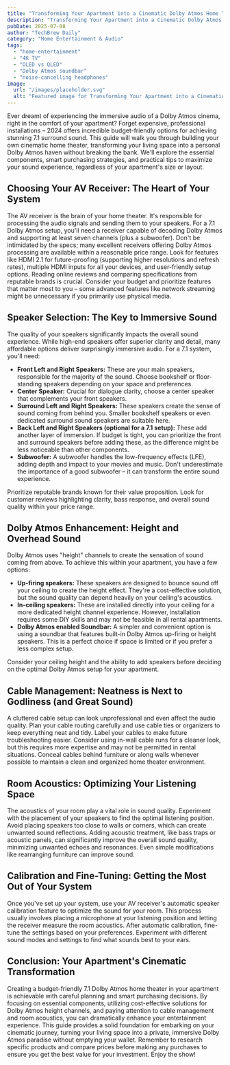 ```yaml
---
title: "Transforming Your Apartment into a Cinematic Dolby Atmos Home Theater:  Budget-Friendly 7.1 Surround Sound Setup Guide (2024)"
description: "Transforming Your Apartment into a Cinematic Dolby Atmos Home Theater:  Budget-Friendly 7.1 Surround Sound Setup Guide (2024)"
pubDate: 2025-07-08
author: "TechBrew Daily"
category: "Home Entertainment & Audio"
tags:
  - "home-entertainment"
  - "4K TV"
  - "OLED vs QLED"
  - "Dolby Atmos soundbar"
  - "noise-cancelling headphones"
image:
  url: "/images/placeholder.svg"
  alt: "Featured image for Transforming Your Apartment into a Cinematic Dolby Atmos Home Theater:  Budget-Friendly 7.1 Surround Sound Setup Guide (2024)"
---
```


Ever dreamt of experiencing the immersive audio of a Dolby Atmos cinema, right in the comfort of your apartment?  Forget expensive, professional installations – 2024 offers incredible budget-friendly options for achieving stunning 7.1 surround sound.  This guide will walk you through building your own cinematic home theater, transforming your living space into a personal Dolby Atmos haven without breaking the bank. We'll explore the essential components, smart purchasing strategies, and practical tips to maximize your sound experience, regardless of your apartment's size or layout.

## Choosing Your AV Receiver: The Heart of Your System

The AV receiver is the brain of your home theater. It's responsible for processing the audio signals and sending them to your speakers. For a 7.1 Dolby Atmos setup, you'll need a receiver capable of decoding Dolby Atmos and supporting at least seven channels (plus a subwoofer).  Don't be intimidated by the specs; many excellent receivers offering Dolby Atmos processing are available within a reasonable price range. Look for features like HDMI 2.1 for future-proofing (supporting higher resolutions and refresh rates), multiple HDMI inputs for all your devices, and user-friendly setup options.  Reading online reviews and comparing specifications from reputable brands is crucial.  Consider your budget and prioritize features that matter most to you – some advanced features like network streaming might be unnecessary if you primarily use physical media.

## Speaker Selection:  The Key to Immersive Sound

The quality of your speakers significantly impacts the overall sound experience. While high-end speakers offer superior clarity and detail, many affordable options deliver surprisingly immersive audio. For a 7.1 system, you'll need:

* **Front Left and Right Speakers:** These are your main speakers, responsible for the majority of the sound. Choose bookshelf or floor-standing speakers depending on your space and preferences.
* **Center Speaker:**  Crucial for dialogue clarity, choose a center speaker that complements your front speakers.
* **Surround Left and Right Speakers:** These speakers create the sense of sound coming from behind you. Smaller bookshelf speakers or even dedicated surround sound speakers are suitable here.
* **Back Left and Right Speakers (optional for a 7.1 setup):** These add another layer of immersion. If budget is tight, you can prioritize the front and surround speakers before adding these, as the difference might be less noticeable than other components.
* **Subwoofer:** A subwoofer handles the low-frequency effects (LFE), adding depth and impact to your movies and music.  Don't underestimate the importance of a good subwoofer – it can transform the entire sound experience.


Prioritize reputable brands known for their value proposition. Look for customer reviews highlighting clarity, bass response, and overall sound quality within your price range.

## Dolby Atmos Enhancement: Height and Overhead Sound

Dolby Atmos uses "height" channels to create the sensation of sound coming from above.  To achieve this within your apartment, you have a few options:

* **Up-firing speakers:**  These speakers are designed to bounce sound off your ceiling to create the height effect.  They're a cost-effective solution, but the sound quality can depend heavily on your ceiling's acoustics.
* **In-ceiling speakers:**  These are installed directly into your ceiling for a more dedicated height channel experience.  However, installation requires some DIY skills and may not be feasible in all rental apartments.
* **Dolby Atmos enabled Soundbar:** A simpler and convenient option is using a soundbar that features built-in Dolby Atmos up-firing or height speakers. This is a perfect choice if space is limited or if you prefer a less complex setup.

Consider your ceiling height and the ability to add speakers before deciding on the optimal Dolby Atmos setup for your apartment.


## Cable Management:  Neatness is Next to Godliness (and Great Sound)

A cluttered cable setup can look unprofessional and even affect the audio quality. Plan your cable routing carefully and use cable ties or organizers to keep everything neat and tidy.  Label your cables to make future troubleshooting easier.  Consider using in-wall cable runs for a cleaner look, but this requires more expertise and may not be permitted in rental situations.  Conceal cables behind furniture or along walls whenever possible to maintain a clean and organized home theater environment.

## Room Acoustics: Optimizing Your Listening Space

The acoustics of your room play a vital role in sound quality.  Experiment with the placement of your speakers to find the optimal listening position. Avoid placing speakers too close to walls or corners, which can create unwanted sound reflections.  Adding acoustic treatment, like bass traps or acoustic panels, can significantly improve the overall sound quality, minimizing unwanted echoes and resonances.  Even simple modifications like rearranging furniture can improve sound.

## Calibration and Fine-Tuning:  Getting the Most Out of Your System

Once you've set up your system, use your AV receiver's automatic speaker calibration feature to optimize the sound for your room.  This process usually involves placing a microphone at your listening position and letting the receiver measure the room acoustics. After automatic calibration, fine-tune the settings based on your preferences.   Experiment with different sound modes and settings to find what sounds best to your ears.


## Conclusion: Your Apartment's Cinematic Transformation

Creating a budget-friendly 7.1 Dolby Atmos home theater in your apartment is achievable with careful planning and smart purchasing decisions.  By focusing on essential components, utilizing cost-effective solutions for Dolby Atmos height channels, and paying attention to cable management and room acoustics, you can dramatically enhance your entertainment experience.  This guide provides a solid foundation for embarking on your cinematic journey, turning your living space into a private, immersive Dolby Atmos paradise without emptying your wallet. Remember to research specific products and compare prices before making any purchases to ensure you get the best value for your investment. Enjoy the show!